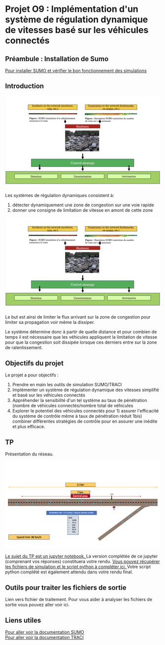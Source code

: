 
# Projet O9 : Implémentation d'un système de régulation dynamique de vitesses basé sur les véhicules connectés
## Préambule : Installation de Sumo
<a href = "https://github.com/licit-lab/ITSProjects/blob/415797d33cd19d347c11a93686661d55a7af4943/Projet09-VSL/SUMO_installation/notice_installation"> Pour installer SUMO et vérifier le bon fonctionnement des simulations <a/>
## Introduction 

<p align="center">
  <img src="https://github.com/licit-lab/ITSProjects/blob/bc9f7715036f5477dbb52d34f2447863a14cb2a6/Projet09-VSL/images/Capture%20d%E2%80%99%C3%A9cran%202021-12-15%20%C3%A0%2013.18.00.png">
</p>


Les systèmes de régulation dynamiques consistent à:
  1) détecter dynamiquement une zone de congestion sur une voie rapide
  2) donner une consigne de limitation de vitesse en amont de cette zone
  
<p align="center">
  <img src="https://github.com/licit-lab/ITSProjects/blob/bc9f7715036f5477dbb52d34f2447863a14cb2a6/Projet09-VSL/images/Capture%20d%E2%80%99%C3%A9cran%202021-12-15%20%C3%A0%2013.18.00.png">
</p>

Le but est ainsi de limiter le flux arrivant sur la zone de congestion pour limiter sa propagation voir même la dissiper.

Le système détermine donc à partir de quelle distance et pour combien de temps il est nécessaire que les véhicules appliquent la limitation de vitesse pour que la congestion soit dissipée lorsque ces derniers entre sur la zone de ralentissement.
  
## Objectifs du projet
Le projet a pour objectifs : 
  1) Prendre en main les outils de simulation SUMO/TRACI
  2) Implémenter un système de régulation dynamique des vitesses simplifié et basé sur les véhicules connectés
  3) Appréhender la sensibilité d'un tel système au taux de pénétration (nombre de véhicules connectés/nombre total de véhicules
  4) Explorer le potentiel des véhicules connectés pour 1) assurer l'efficacité du système de contrôle même à taux de pénétration réduit 1bis) combiner différentes stratégies de contrôle pour en assurer une inédite et plus efficace.

## TP 
Présentation du réseau.
<p align="center">
  <img src="https://github.com/licit-lab/ITSProjects/blob/eccc2893c04f549d760106183d820d9bf9614af8/Projet09-VSL/images/scenario.png">
</p>
  
<a href = "https://github.com/licit-lab/ITSProjects/blob/7f741b3e599073e9f100c87ce424868b322bbc0b/Projet09-VSL/Projet09-VSL.ypnb.ipynb"> Le sujet du TP est un jupyter notebook. <a/> La version complétée de ce jupyter (comprenant vos réponses) constituera votre rendu.
<a href = "https://github.com/licit-lab/ITSProjects/blob/84ce81ab236960da50563422684ba01f02a958e1/Projet09-VSL/TP_simulation/run_simulation"> Vous pouvez récupérer les fichiers de simulation et le  script python à compléter ici. <a/> Votre script python complété est également attendu dans votre rendu final.
  
## Outils pour traiter les fichiers de sortie
Lien vers fichier de traitement. Pour vous aider à analyser les fichiers de sortie vous pouvez aller voir ici.
## Liens utiles 
<a href ="https://sumo.dlr.de/docs/"> Pour aller voir la documentation SUMO <a/>  
<a href ="https://sumo.dlr.de/docs/TraCI.html"> Pour aller voir la documentation TRACI <a/>  

